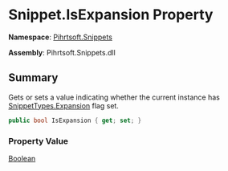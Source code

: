 # Snippet\.IsExpansion Property

**Namespace**: [Pihrtsoft.Snippets](../../README.md)

**Assembly**: Pihrtsoft\.Snippets\.dll

## Summary

Gets or sets a value indicating whether the current instance has [SnippetTypes.Expansion](../../SnippetTypes/Expansion/README.md) flag set\.

```csharp
public bool IsExpansion { get; set; }
```

### Property Value

[Boolean](https://docs.microsoft.com/en-us/dotnet/api/system.boolean)

